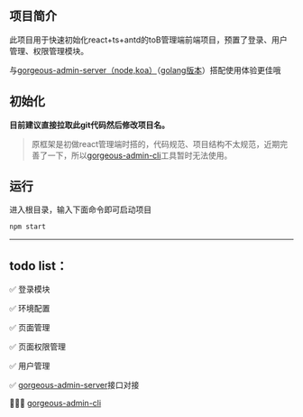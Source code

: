 ## 项目简介

此项目用于快速初始化react+ts+antd的toB管理端前端项目，预置了登录、用户管理、权限管理模块。

与[gorgeous-admin-server（node,koa）](https://github.com/zhuhengtan/gorgeous-admin-server)（[golang版本](https://github.com/CryBecase/gorgeous-admin-server-cli)）搭配使用体验更佳哦

## 初始化
**目前建议直接拉取此git代码然后修改项目名。**

>原框架是初做react管理端时搭的，代码规范、项目结构不太规范，近期完善了一下，所以[gorgeous-admin-cli](https://github.com/zhuhengtan/gorgeous-admin-cli)工具暂时无法使用。

## 运行

进入根目录，输入下面命令即可启动项目

```bash
npm start
```

---------
## todo list：

✅ 登录模块

✅ 环境配置

✅ 页面管理

✅ 页面权限管理

✅ 用户管理

✅ [gorgeous-admin-server](https://github.com/zhuhengtan/gorgeous-admin-server)接口对接

👨🏻‍💻 [gorgeous-admin-cli](https://github.com/zhuhengtan/gorgeous-admin-cli)
